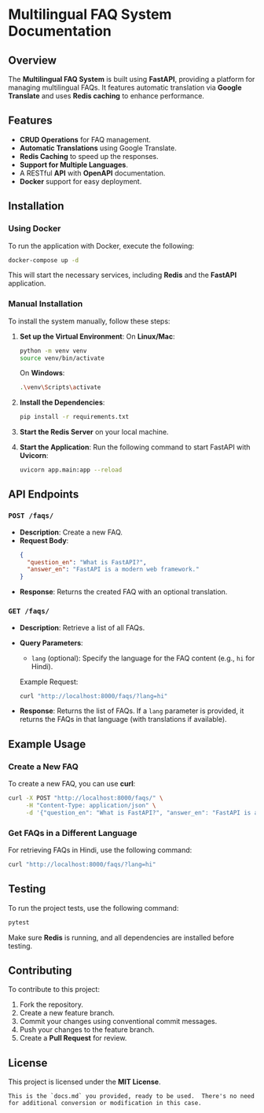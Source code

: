 # Multilingual FAQ System Documentation

## Overview

The **Multilingual FAQ System** is built using **FastAPI**, providing a platform for managing multilingual FAQs. It features automatic translation via **Google Translate** and uses **Redis caching** to enhance performance.

## Features

- **CRUD Operations** for FAQ management.
- **Automatic Translations** using Google Translate.
- **Redis Caching** to speed up the responses.
- **Support for Multiple Languages**.
- A RESTful **API** with **OpenAPI** documentation.
- **Docker** support for easy deployment.

## Installation

### Using Docker

To run the application with Docker, execute the following:

```bash
docker-compose up -d
```

This will start the necessary services, including **Redis** and the **FastAPI** application.

### Manual Installation

To install the system manually, follow these steps:

1. **Set up the Virtual Environment**:
   On **Linux/Mac**:
   ```bash
   python -m venv venv
   source venv/bin/activate
   ```

   On **Windows**:
   ```bash
   .\venv\Scripts\activate
   ```

2. **Install the Dependencies**:
   ```bash
   pip install -r requirements.txt
   ```

3. **Start the Redis Server** on your local machine.

4. **Start the Application**:
   Run the following command to start FastAPI with **Uvicorn**:
   ```bash
   uvicorn app.main:app --reload
   ```

## API Endpoints

### `POST /faqs/`

- **Description**: Create a new FAQ.
- **Request Body**:
  ```json
  {
    "question_en": "What is FastAPI?",
    "answer_en": "FastAPI is a modern web framework."
  }
  ```
- **Response**: 
  Returns the created FAQ with an optional translation.

### `GET /faqs/`

- **Description**: Retrieve a list of all FAQs.
- **Query Parameters**:
  - `lang` (optional): Specify the language for the FAQ content (e.g., `hi` for Hindi).
  
  Example Request:
  ```bash
  curl "http://localhost:8000/faqs/?lang=hi"
  ```
  
- **Response**: 
  Returns the list of FAQs. If a `lang` parameter is provided, it returns the FAQs in that language (with translations if available).

## Example Usage

### Create a New FAQ
To create a new FAQ, you can use **curl**:

```bash
curl -X POST "http://localhost:8000/faqs/" \
     -H "Content-Type: application/json" \
     -d '{"question_en": "What is FastAPI?", "answer_en": "FastAPI is a modern web framework."}'
```

### Get FAQs in a Different Language
For retrieving FAQs in Hindi, use the following command:

```bash
curl "http://localhost:8000/faqs/?lang=hi"
```

## Testing

To run the project tests, use the following command:

```bash
pytest
```

Make sure **Redis** is running, and all dependencies are installed before testing.

## Contributing

To contribute to this project:

1. Fork the repository.
2. Create a new feature branch.
3. Commit your changes using conventional commit messages.
4. Push your changes to the feature branch.
5. Create a **Pull Request** for review.

## License

This project is licensed under the **MIT License**.
```
This is the `docs.md` you provided, ready to be used.  There's no need for additional conversion or modification in this case.
